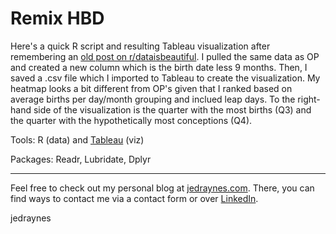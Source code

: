 # Remix HBD

Here's a quick R script and resulting Tableau visualization after remembering an [old post on r/dataisbeautiful](https://www.reddit.com/r/dataisbeautiful/comments/i7x16l/its_my_birthday_what_are_the_most_common/). I pulled the same data as OP and created a new column which is the birth date less 9 months. Then, I saved a .csv file which I imported to Tableau to create the visualization. My heatmap looks a bit different from OP's given that I ranked based on average births per day/month grouping and inclued leap days. To the right-hand side of the visualization is the quarter with the most births (Q3) and the quarter with the hypothetically most conceptions (Q4).

Tools: R (data) and [Tableau](https://public.tableau.com/profile/jedraynes#!/vizhome/RemixMostCommonBirthdaysintheUnitedStates2000-2014/Dashboard) (viz)

Packages: Readr, Lubridate, Dplyr

---
Feel free to check out my personal blog at [jedraynes.com](https://www.jedraynes.com). There, you can find ways to contact me via a contact form or over [LinkedIn](https://www.linkedin.com/in/jedraynes/).

jedraynes
